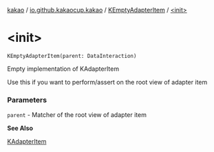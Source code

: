 [kakao](../../index.md) / [io.github.kakaocup.kakao](../index.md) / [KEmptyAdapterItem](index.md) / [&lt;init&gt;](./-init-.md)

# &lt;init&gt;

`KEmptyAdapterItem(parent: DataInteraction)`

Empty implementation of KAdapterItem

Use this if you want to perform/assert on the root view of adapter item

### Parameters

`parent` - Matcher of the root view of adapter item

**See Also**

[KAdapterItem](../-k-adapter-item/index.md)

